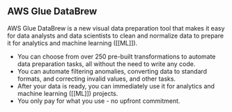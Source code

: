 ## AWS Glue DataBrew

AWS Glue DataBrew is a new visual data preparation tool that makes it easy for data analysts and data scientists to clean and normalize data to prepare it for analytics and machine learning ([[ML]]). 

*   You can choose from over 250 pre-built transformations to automate data preparation tasks, all without the need to write any code. 
*   You can automate filtering anomalies, converting data to standard formats, and correcting invalid values, and other tasks.
*   After your data is ready, you can immediately use it for analytics and machine learning ([[ML]]) projects. 
*   You only pay for what you use - no upfront commitment.
